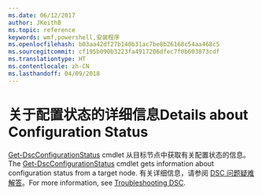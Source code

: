 ```yaml
---
ms.date: 06/12/2017
author: JKeithB
ms.topic: reference
keywords: wmf,powershell,安装程序
ms.openlocfilehash: b03aa42df27b140b31ac7be8b26168c54aa468c5
ms.sourcegitcommit: cf195b090b3223fa4917206dfec7f0b603873cdf
ms.translationtype: HT
ms.contentlocale: zh-CN
ms.lasthandoff: 04/09/2018
---
```

# <a name="details-about-configuration-status"></a><span data-ttu-id="32b35-102">关于配置状态的详细信息</span><span class="sxs-lookup"><span data-stu-id="32b35-102">Details about Configuration Status</span></span>

<span data-ttu-id="32b35-103">[Get-DscConfigurationStatus](https://technet.microsoft.com/library/mt517868.aspx) cmdlet 从目标节点中获取有关配置状态的信息。</span><span class="sxs-lookup"><span data-stu-id="32b35-103">The [Get-DscConfigurationStatus](https://technet.microsoft.com/library/mt517868.aspx) cmdlet gets information about configuration status from a target node.</span></span>
<span data-ttu-id="32b35-104">有关详细信息，请参阅 [DSC 问题疑难解答](https://msdn.microsoft.com/powershell/dsc/troubleshooting)。</span><span class="sxs-lookup"><span data-stu-id="32b35-104">For more information, see [Troubleshooting DSC](https://msdn.microsoft.com/powershell/dsc/troubleshooting).</span></span>